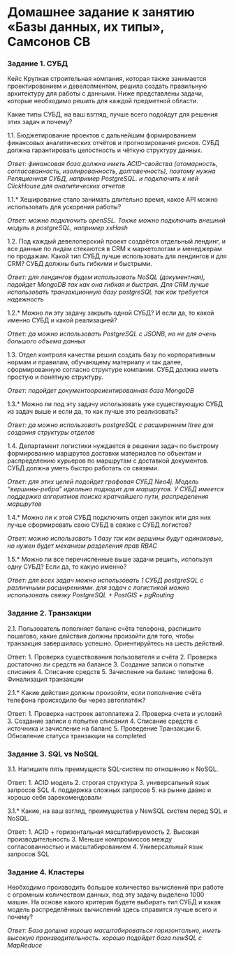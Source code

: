 # Домашнее задание к занятию «Базы данных, их типы», Самсонов СВ

### Задание 1. СУБД

Кейс
Крупная строительная компания, которая также занимается проектированием и девелопментом, решила создать правильную архитектуру для работы с данными. Ниже представлены задачи, которые необходимо решить для каждой предметной области.

Какие типы СУБД, на ваш взгляд, лучше всего подойдут для решения этих задач и почему?

1.1. Бюджетирование проектов с дальнейшим формированием финансовых аналитических отчётов и прогнозирования рисков. СУБД должна гарантировать целостность и чёткую структуру данных.

*Ответ: финансовая база должна иметь ACID-свойства (атомарность, согласованность, изолированность, долговечность), поэтому нужна Реляционная СУБД, например PostgreSQL. и подключить к ней ClickHouse для аналитических отчетов*

1.1.* Хеширование стало занимать длительно время, какое API можно использовать для ускорения работы?

*Ответ: можно подключить openSSL. Также можно подключить внешний модуль в postgreSQL, например xxHash*

1.2. Под каждый девелоперский проект создаётся отдельный лендинг, и все данные по лидам стекаются в CRM к маркетологам и менеджерам по продажам. Какой тип СУБД лучше использовать для лендингов и для CRM? СУБД должны быть гибкими и быстрыми.

*Ответ: для лендингов будем использовать NoSQL (документная), подойдет MongoDB так как она гибкая и быстрая. Для CRM лучше использовать транзакционную базу postgreSQL так как требуется надежность*

1.2.* Можно ли эту задачу закрыть одной СУБД? И если да, то какой именно СУБД и какой реализацией?

*Ответ: да можно использовать PostgreSQL с JSONB, но не для очень большого объема данных*

1.3. Отдел контроля качества решил создать базу по корпоративным нормам и правилам, обучающему материалу и так далее, сформированную согласно структуре компании. СУБД должна иметь простую и понятную структуру.

*Ответ: подойдет документоореиентированная база MongoDB*

1.3.* Можно ли под эту задачу использовать уже существующую СУБД из задач выше и если да, то как лучше это реализовать?

*Ответ: да можно использовать postgreSQL с расширением Itree для создания структуры отделов*

1.4. Департамент логистики нуждается в решении задач по быстрому формированию маршрутов доставки материалов по объектам и распределению курьеров по маршрутам с доставкой документов. СУБД должна уметь быстро работать со связями.

*Ответ: для этих целей подойдет графовая СУБД Neo4j. Модель “вершины-ребра” идеально подходит для маршрутов. У СУБД имеется поддержка алгоритмов поиска кратчайшего пути, распределения маршрутов*

1.4.* Можно ли к этой СУБД подключить отдел закупок или для них лучше сформировать свою СУБД в связке с СУБД логистов?

*Ответ: можно использовать 1 базу так как вершины будут одинаковые, но нужен будет механизм разделения прав RBAC*

1.5.* Можно ли все перечисленные выше задачи решить, используя одну СУБД? Если да, то какую именно?

*Ответ: для всех задач можно использовать 1 СУБД postgreSQL c различными расширениями. для задач с логистикой можно использовать связку PostgreSQL + PostGIS + pgRouting*

### Задание 2. Транзакции

2.1. Пользователь пополняет баланс счёта телефона, распишите пошагово, какие действия должны произойти для того, чтобы транзакция завершилась успешно. Ориентируйтесь на шесть действий.

Ответ: 
        1. Проверка существования пользователя и счёта
        2. Проверка достаточно ли средств на балансе
        3. Создание записи о попытке списания
        4. Списание средств
        5. Зачисление на баланс телефона
        6. Финализация транзакции
        

2.1.* Какие действия должны произойти, если пополнение счёта телефона происходило бы через автоплатёж?

Ответ:
        1. Проверка настроек автоплатежа
        2. Проверка счета и условий
        3. Создание записи о попытке списания
        4. Списание средств с источника и зачисление на баланс
        5. Проведение Транзакции
        6. Обновление статуса транзакции на completed
        
### Задание 3. SQL vs NoSQL

3.1. Напишите пять преимуществ SQL-систем по отношению к NoSQL.

Ответ:
        1. ACID модель
        2. строгая структура
        3. универсальный язык запросов SQL
        4. поддержка сложных запросов
        5. на рынке давно и хорошо себя зарекомендовали

3.1.* Какие, на ваш взгляд, преимущества у NewSQL систем перед SQL и NoSQL.

Ответ: 
        1. ACID + горизонтальная масштабируемость
        2. Высокая производительность
        3. Меньше компромиссов между согласованностью и масштабированием
        4. Универсальный язык запросов SQL

### Задание 4. Кластеры

Необходимо производить большое количество вычислений при работе с огромным количеством данных, под эту задачу выделено 1000 машин.
На основе какого критерия будете выбирать тип СУБД и какая модель распределённых вычислений здесь справится лучше всего и почему?

*Ответ: База долшна хорошо масштабироваться горизонтально, иметь высокую производительность. хорошо подойдет база newSQL c MapReduce*
